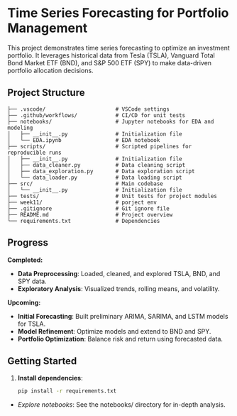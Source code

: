 # Time Series Forecasting for Portfolio Management

This project demonstrates time series forecasting to optimize an investment portfolio. It leverages historical data from Tesla (TSLA), Vanguard Total Bond Market ETF (BND), and S&P 500 ETF (SPY) to make data-driven portfolio allocation decisions.

## Project Structure
``` bush
├── .vscode/                      # VSCode settings
├── .github/workflows/            # CI/CD for unit tests
├── notebooks/                    # Jupyter notebooks for EDA and modeling
│   ├── __init__.py               # Initialization file
│   └── EDA.ipynb                 # EDA notebook
├── scripts/                      # Scripted pipelines for reproducible runs
│   ├── __init__.py               # Initialization file
│   ├── data_cleaner.py           # Data cleaning script
│   ├── data_exploration.py       # Data exploration script
│   └── data_loader.py            # Data loading script
├── src/                          # Main codebase
│   └── __init__.py               # Initialization file
├── tests/                        # Unit tests for project modules
├── week11/                       # porject env
├── .gitignore                    # Git ignore file
├── README.md                     # Project overview
└── requirements.txt              # Dependencies
```
## Progress
**Completed:**
- **Data Preprocessing**: Loaded, cleaned, and explored TSLA, BND, and SPY data.
- **Exploratory Analysis**: Visualized trends, rolling means, and volatility.

**Upcoming:**
- **Initial Forecasting**: Built preliminary ARIMA, SARIMA, and LSTM models for TSLA.
- **Model Refinement**: Optimize models and extend to BND and SPY.
- **Portfolio Optimization**: Balance risk and return using forecasted data.

## Getting Started
1. **Install dependencies**:
   ```bash
   pip install -r requirements.txt
   ```

- *Explore notebooks*: See the notebooks/ directory for in-depth analysis.